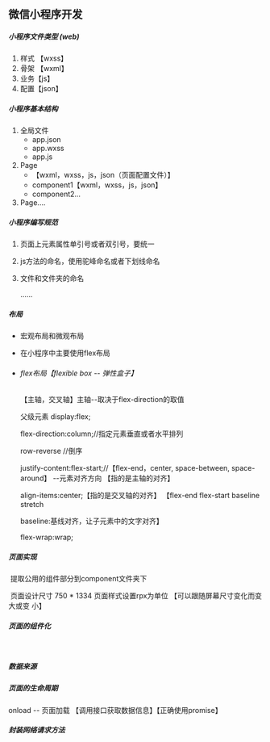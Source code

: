 ## 微信小程序开发

##### 小程序文件类型 (web)

1. 样式 【wxss】
2. 骨架 【wxml】
3. 业务【js】
4. 配置【json】

##### 小程序基本结构

1. 全局文件 
   - app.json 
   - app.wxss
   -  app.js
2. Page
   - 【wxml，wxss，js，json（页面配置文件）】
   - component1【wxml，wxss，js，json】
   - component2...
3. Page....

##### 小程序编写规范

1. 页面上元素属性单引号或者双引号，要统一

2. js方法的命名，使用驼峰命名或者下划线命名

3. 文件和文件夹的命名

   ......

##### 布局

- 宏观布局和微观布局

- 在小程序中主要使用flex布局

- ###### flex布局【flexible box -- 弹性盒子】

  【主轴，交叉轴】主轴--取决于flex-direction的取值

  父级元素 display:flex; 

  flex-direction:column;//指定元素垂直或者水平排列

  row-reverse //倒序

  justify-content:flex-start;//【flex-end，center, space-between, space-around】  --元素对齐方向  【指的是主轴的对齐】

  align-items:center;【指的是交叉轴的对齐】 【flex-end flex-start baseline stretch 

  baseline:基线对齐，让子元素中的文字对齐】

  flex-wrap:wrap;
  

##### 页面实现

​	提取公用的组件部分到component文件夹下

​	页面设计尺寸  750 * 1334	页面样式设置rpx为单位 【可以跟随屏幕尺寸变化而变大或变	小】

##### 页面的组件化

​	

##### 数据来源



##### 页面的生命周期

onload -- 页面加载 【调用接口获取数据信息】【正确使用promise】



##### 封装网络请求方法

​	



​	

